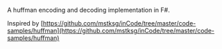A huffman encoding and decoding implementation in F#.

Inspired by [https://github.com/mstksg/inCode/tree/master/code-samples/huffman](https://github.com/mstksg/inCode/tree/master/code-samples/huffman)